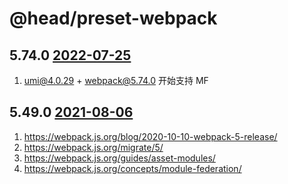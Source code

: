 @head/preset-webpack
==

5.74.0 [2022-07-25](https://github.com/webpack/webpack/releases?page=3)
--

1. umi@4.0.29 + webpack@5.74.0 开始支持 MF

5.49.0 [2021-08-06](https://github.com/webpack/webpack/releases?page=7)
--

1. https://webpack.js.org/blog/2020-10-10-webpack-5-release/
2. https://webpack.js.org/migrate/5/
3. https://webpack.js.org/guides/asset-modules/
4. https://webpack.js.org/concepts/module-federation/

